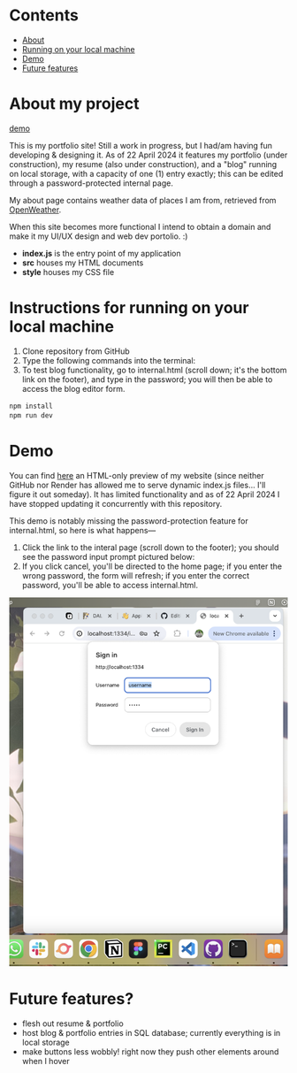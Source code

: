 # Contents

- [About](#about-my-project)
- [Running on your local machine](#instructions-for-running-on-your-local-machine)
- [Demo](#demo)
- [Future features](#future-features)

# About my project
[demo](https://yawenx2004.github.io/portfolio-site-static/index.html)

This is my portfolio site! Still a work in progress, but I had/am having fun developing & designing it. As of 22 April 2024 it features my portfolio (under construction), my resume (also under construction), and a "blog" running on local storage, with a capacity of one (1) entry exactly; this can be edited through a password-protected internal page.

My about page contains weather data of places I am from, retrieved from [OpenWeather](https://openweathermap.org/).

When this site becomes more functional I intend to obtain a domain and make it my UI/UX design and web dev portolio. :)

- **index.js** is the entry point of my application
- **src** houses my HTML documents
- **style** houses my CSS file

# Instructions for running on your local machine
1. Clone repository from GitHub
2. Type the following commands into the terminal:
3. To test blog functionality, go to internal.html (scroll down; it's the bottom link on the footer), and type in the password; you will then be able to access the blog editor form.
```bash
npm install
npm run dev
```

# Demo
You can find [here](https://yawenx2004.github.io/portfolio-site-static/index.html) an HTML-only preview of my website (since neither GitHub nor Render has allowed me to serve dynamic index.js files... I'll figure it out someday). It has limited functionality and as of 22 April 2024 I have stopped updating it concurrently with this repository.

This demo is notably missing the password-protection feature for internal.html, so here is what happens—

1. Click the link to the interal page (scroll down to the footer); you should see the password input prompt pictured below:
2. If you click cancel, you'll be directed to the home page; if you enter the wrong password, the form will refresh; if you enter the correct password, you'll be able to access internal.html.

![Demo Image](./demo/demo-password-form.png)

# Future features?
- flesh out resume & portfolio
- host blog & portfolio entries in SQL database; currently everything is in local storage
- make buttons less wobbly! right now they push other elements around when I hover
